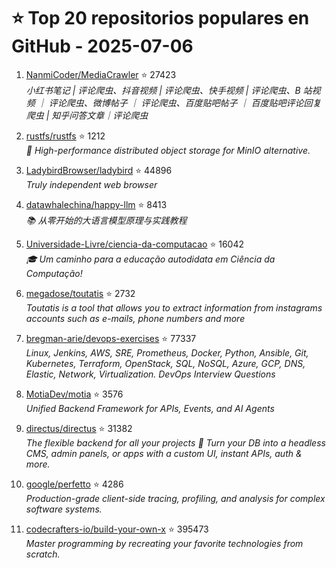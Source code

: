 # ⭐ Top 20 repositorios populares en GitHub - 2025-07-06

1. [NanmiCoder/MediaCrawler](https://github.com/NanmiCoder/MediaCrawler) ⭐ 27423  
   _小红书笔记 | 评论爬虫、抖音视频 | 评论爬虫、快手视频 | 评论爬虫、B 站视频 ｜ 评论爬虫、微博帖子 ｜ 评论爬虫、百度贴吧帖子 ｜ 百度贴吧评论回复爬虫 | 知乎问答文章｜评论爬虫_

2. [rustfs/rustfs](https://github.com/rustfs/rustfs) ⭐ 1212  
   _🚀 High-performance distributed object storage for MinIO alternative._

3. [LadybirdBrowser/ladybird](https://github.com/LadybirdBrowser/ladybird) ⭐ 44896  
   _Truly independent web browser_

4. [datawhalechina/happy-llm](https://github.com/datawhalechina/happy-llm) ⭐ 8413  
   _📚 从零开始的大语言模型原理与实践教程_

5. [Universidade-Livre/ciencia-da-computacao](https://github.com/Universidade-Livre/ciencia-da-computacao) ⭐ 16042  
   _🎓 Um caminho para a educação autodidata em Ciência da Computação!_

6. [megadose/toutatis](https://github.com/megadose/toutatis) ⭐ 2732  
   _Toutatis is a tool that allows you to extract information from instagrams accounts such as e-mails, phone numbers and more_

7. [bregman-arie/devops-exercises](https://github.com/bregman-arie/devops-exercises) ⭐ 77337  
   _Linux, Jenkins, AWS, SRE, Prometheus, Docker, Python, Ansible, Git, Kubernetes, Terraform, OpenStack, SQL, NoSQL, Azure, GCP, DNS, Elastic, Network, Virtualization. DevOps Interview Questions_

8. [MotiaDev/motia](https://github.com/MotiaDev/motia) ⭐ 3576  
   _Unified Backend Framework for APIs, Events, and AI Agents_

9. [directus/directus](https://github.com/directus/directus) ⭐ 31382  
   _The flexible backend for all your projects 🐰 Turn your DB into a headless CMS, admin panels, or apps with a custom UI, instant APIs, auth & more._

10. [google/perfetto](https://github.com/google/perfetto) ⭐ 4286  
   _Production-grade client-side tracing, profiling, and analysis for complex software systems._

11. [codecrafters-io/build-your-own-x](https://github.com/codecrafters-io/build-your-own-x) ⭐ 395473  
   _Master programming by recreating your favorite technologies from scratch._


<!-- Última actualización: 2025-07-06T08:05:12.632983 UTC -->